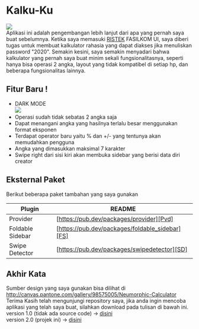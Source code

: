 # Kalku-Ku
![](https://i.ibb.co/DtQtCxQ/Light-Mode.png)  
Aplikasi ini adalah pengembangan lebih lanjut dari apa yang pernah saya buat sebelumnya. Ketika saya memasuki [RISTEK](https://ristek.cs.ui.ac.id) FASILKOM UI, saya diberi tugas untuk membuat kalkulator rahasia yang dapat diakses jika menuliskan password "2020". Semakin kesini, saya semakin menyadari bahwa kalkulator yang pernah saya buat minim sekali fungsionalitasnya, seperti hanya bisa operasi 2 angka, layout yang tidak kompatibel di setiap hp, dan beberapa fungsionalitas lainnya. 

## Fitur Baru !
- DARK MODE  
![](https://i.ibb.co/djXWjBP/DarkMode.png)  
- Operasi sudah tidak sebatas 2 angka saja
- Dapat menangani angka yang hasilnya terlalu besar menggunakan format eksponen
- Terdapat operator baru yaitu % dan +/- yang tentunya akan memudahkan pengguna
- Angka yang dimasukkan maksimal 7 karakter
- Swipe right dari sisi kiri akan membuka sidebar yang berisi data diri creator

## Eksternal Paket

Berikut beberapa paket tambahan yang saya gunakan

| Plugin | README |
| ------ | ------ |
| Provider | [https://pub.dev/packages/provider][Pvd] |
| Foldable Sidebar | [https://pub.dev/packages/foldable_sidebar][FS] |
| Swipe Detector | [https://pub.dev/packages/swipedetector][SD] |

   [Pvd]: <https://pub.dev/packages/provider>
   [FS]: <https://pub.dev/packages/foldable_sidebar>
   [SD]: <https://pub.dev/packages/swipedetector>
   
## Akhir Kata
 Sumber design yang saya gunakan bisa dilihat di http://canvas.pantone.com/gallery/98575005/Neumorphic-Calculator  
 Terima Kasih telah mengunjungi repository saya, jika anda ingin mencoba aplikasi yang telah saya buat, silahkan download pada tulisan di bawah ini.  
 version 1.0 (tidak ada source code) -> [disini](https://drive.google.com/drive/folders/1I6AUz4Pnk1Y2TsNITNNWR429P41sSCPW?usp=sharing)  
 version 2.0 (projek ini) -> [disini](https://drive.google.com/drive/folders/1BWLs3V7MNBrgpe4jGhhNGVDf_A-Cfkya?usp=sharing)  